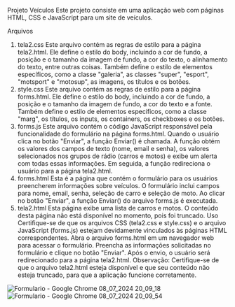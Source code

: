 Projeto Veículos
Este projeto consiste em uma aplicação web com páginas HTML, CSS e JavaScript para um site de veículos.

Arquivos
1. tela2.css
Este arquivo contém as regras de estilo para a página tela2.html.
Ele define o estilo do body, incluindo a cor de fundo, a posição e o tamanho da imagem de fundo, a cor do texto, o alinhamento do texto, entre outras coisas.
Também define o estilo de elementos específicos, como a classe "galeria", as classes "super", "esport", "motsport" e "motosup", as imagens, os títulos e os botões.
2. style.css
Este arquivo contém as regras de estilo para a página forms.html.
Ele define o estilo do body, incluindo a cor de fundo, a posição e o tamanho da imagem de fundo, a cor do texto e a fonte.
Também define o estilo de elementos específicos, como a classe "marg", os títulos, os inputs, os containers, os checkboxes e os botões.
3. forms.js
Este arquivo contém o código JavaScript responsável pela funcionalidade do formulário na página forms.html.
Quando o usuário clica no botão "Enviar", a função Enviar() é chamada.
A função obtém os valores dos campos de texto (nome, email e senha), os valores selecionados nos grupos de rádio (carros e motos) e exibe um alerta com todas essas informações.
Em seguida, a função redireciona o usuário para a página tela2.html.
4. forms.html
Esta é a página que contém o formulário para os usuários preencherem informações sobre veículos.
O formulário inclui campos para nome, email, senha, seleção de carro e seleção de moto.
Ao clicar no botão "Enviar", a função Enviar() do arquivo forms.js é executada.
5. tela2.html
Esta página exibe uma lista de carros e motos.
O conteúdo desta página não está disponível no momento, pois foi truncado.
Uso
Certifique-se de que os arquivos CSS (tela2.css e style.css) e o arquivo JavaScript (forms.js) estejam devidamente vinculados às páginas HTML correspondentes.
Abra o arquivo forms.html em um navegador web para acessar o formulário.
Preencha as informações solicitadas no formulário e clique no botão "Enviar".
Após o envio, o usuário será redirecionado para a página tela2.html.
Observação: Certifique-se de que o arquivo tela2.html esteja disponível e que seu conteúdo não esteja truncado, para que a aplicação funcione corretamente.


![Formulario - Google Chrome 08_07_2024 20_09_18](https://github.com/Bernardo-03P/Formulario/assets/162700391/84f7102d-7e08-4c7e-a962-f0705471f38b)
![Formulario - Google Chrome 08_07_2024 20_09_54](https://github.com/Bernardo-03P/Formulario/assets/162700391/ecc03fff-428e-4f7b-aa05-3ade78272975)
